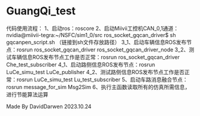 # GuangQi_test
代码使用流程：
1、启动ros：roscore
2、启动Miivii工控机CAN_0,1通道：nvidia@miivii-tegra:~/NSFC/sim1_0/src ros_socket_gqcan_driver$ sh gqcanpen_script.sh （链接到sh文件存放路径）
3_1、启动车辆信息ROS发布节点：rosrun ros_socket_gqcan_driver ros_socket_gqcan_driver_node
3_2、测试车辆信息ROS发布节点工作是否正常：rosrun ros_socket_gqcan_driver Che_test_subscriber
4_1、启动路侧信息ROS发布节点：rosrun LuCe_simu_test LuCe_publisher 
4_2、测试路侧信息ROS发布节点工作是否正常：rosrun LuCe_simu_test Lu_test_subscriber 
5、启动车路消息融合节点：rosrun message_for_sim Msg2Sim
6、执行主函数读取所有的仿真所需信息，进行节能算法运算



Made By DavidDarwen 2023.10.24
